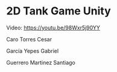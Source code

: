 # 2D Tank Game Unity
 
Video: https://youtu.be/98Wxr5j90YY

Caro Torres Cesar

García Yepes Gabriel

Guerrero Martinez Santiago 
